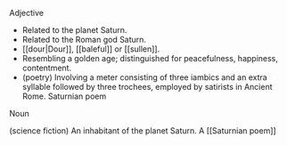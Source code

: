 Adjective

- Related to the planet Saturn.
- Related to the Roman god Saturn.
- [[dour|Dour]], [[baleful]] or [[sullen]].
- Resembling a golden age; distinguished for peacefulness, happiness, contentment.
- (poetry) Involving a meter consisting of three iambics and an extra syllable followed by three trochees, employed by satirists in Ancient Rome.
Saturnian poem

Noun

(science fiction) An inhabitant of the planet Saturn.
A [[Saturnian poem]]